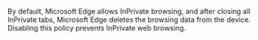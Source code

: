 By default, Microsoft Edge allows InPrivate browsing, and after closing all InPrivate tabs, Microsoft Edge deletes the browsing data from the device.  Disabling this policy prevents InPrivate web browsing.